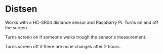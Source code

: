 # Distsen
Works with a HC-SR04 distance sensor and Raspbarry Pi. Turns on and off the screen

Turns screen on if someone walks trough the sensor's measurement.

Turns screen off if there are none changes after 2 hours. 
